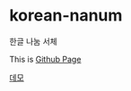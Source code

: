 korean-nanum
============

한글 나눔 서체



This is [Github Page](http://choiks14.github.io/korean-nanum "Github Page") 


[데모](http://choiks14.github.io/korean-nanum/dist/index.html "데모") 

